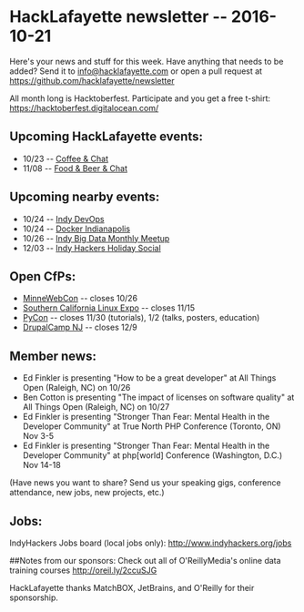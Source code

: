 # HackLafayette newsletter -- 2016-10-21

Here's your news and stuff for this week. Have anything that needs to be added? Send it to info@hacklafayette.com or open a pull request at https://github.com/hacklafayette/newsletter

All month long is Hacktoberfest. Participate and you get a free t-shirt: https://hacktoberfest.digitalocean.com/

## Upcoming HackLafayette events:

* 10/23 -- [Coffee & Chat](http://www.meetup.com/hacklafayette/events/234517399/)
* 11/08 -- [Food & Beer & Chat](https://www.meetup.com/hacklafayette/events/qjsqplyvpbmb/)

## Upcoming nearby events:

* 10/24 -- [Indy DevOps](https://www.meetup.com/IndyDevOps/events/233372016/)
* 10/24 -- [Docker Indianapolis](https://www.meetup.com/Docker-Indianapolis/events/234463196/)
* 10/26 -- [Indy Big Data Monthly Meetup](https://www.meetup.com/IndyBigData/events/228228288/)
* 12/03 -- [Indy Hackers Holiday Social](http://www.indyhackers.org/holiday-social-2016/)

## Open CfPs:
* [MinneWebCon](http://minnewebcon.org/call-for-proposals) -- closes 10/26
* [Southern California Linux Expo](https://www.socallinuxexpo.org/scale/15x/cfp) -- closes 11/15
* [PyCon](https://us.pycon.org/2017/speaking/) -- closes 11/30 (tutorials), 1/2 (talks, posters, education)
* [DrupalCamp NJ](https://www.drupalcampnj.org/program/sessions/propose) -- closes 12/9

## Member news:
* Ed Finkler is presenting "How to be a great developer" at All Things Open (Raleigh, NC) on 10/26
* Ben Cotton is presenting "The impact of licenses on software quality" at All Things Open (Raleigh, NC) on 10/27
* Ed Finkler is presenting "Stronger Than Fear: Mental Health in the Developer Community" at True North PHP Conference (Toronto, ON) Nov 3-5
* Ed Finkler is presenting "Stronger Than Fear: Mental Health in the Developer Community" at php[world] Conference (Washington, D.C.) Nov 14-18

(Have news you want to share? Send us your speaking gigs, conference attendance, new jobs, new projects, etc.)

## Jobs:
IndyHackers Jobs board (local jobs only): http://www.indyhackers.org/jobs

##Notes from our sponsors:
Check out all of O'ReillyMedia's online data training courses http://oreil.ly/2ccuSJG

HackLafayette thanks MatchBOX, JetBrains, and O'Reilly for their sponsorship.
